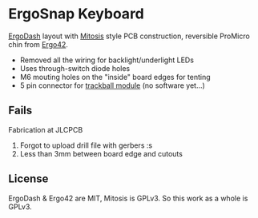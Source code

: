 # ErgoSnap Keyboard

[ErgoDash][1] layout with [Mitosis][2] style PCB construction, reversible ProMicro
chin from [Ergo42][3].

 - Removed all the wiring for backlight/underlight LEDs
 - Uses through-switch diode holes
 - M6 mouting holes on the "inside" board edges for tenting
 - 5 pin connector for [trackball module][4] (no software yet...)

[1]: https://github.com/omkbd/ErgoDash
[2]: https://github.com/reversebias/mitosis-hardware
[3]: https://github.com/Biacco42/Ergo42
[4]: https://shop.pimoroni.com/products/trackball-breakout

## Fails

Fabrication at JLCPCB

 1. Forgot to upload drill file with gerbers :s
 2. Less than 3mm between board edge and cutouts

## License

ErgoDash & Ergo42 are MIT, Mitosis is GPLv3. So this work as a whole is GPLv3.
